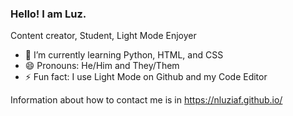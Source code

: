 ### Hello! I am Luz.
Content creator, Student, Light Mode Enjoyer

- 🌱 I’m currently learning Python, HTML, and CSS
- 😄 Pronouns: He/Him and They/Them
- ⚡ Fun fact: I use Light Mode on Github and my Code Editor

Information about how to contact me is in https://nluziaf.github.io/
